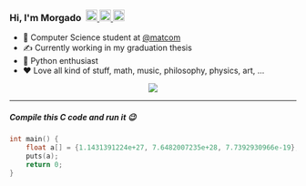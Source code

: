 <h3> Hi, I'm Morgado &#8203 &#8203
	<a href="https://t.me/morgado305">
		<img width="20px" src="https://simpleicons.now.sh/telegram/4c5861" />
	</a>
	<a href="https://twitter.com/morgado305">
		<img width="20px" src="https://simpleicons.now.sh/twitter/4c5861" />
	</a>
	<a href="https://stackoverflow.com/users/11915595/jorge-morgado">
		<img width="20px" src="https://simpleicons.now.sh/stackoverflow/4c5861" />
	</a>
</h3>

- 🏫 Computer Science student at [@matcom](https://github.com/matcom)
- ✍️  Currently working in my graduation thesis
- 🐍 Python enthusiast
- ❤️ Love all kind of stuff, math, music, philosophy, physics, art, ...

<p align="center">
    <a href="https://skillicons.dev">
        <img src="https://skillicons.dev/icons?i=git,python,linux,bash,neovim,flutter,dart,cs,unity" />
    </a>
</p>

---

##### Compile this C code and run it 😉
```c
int main() {
    float a[] = {1.1431391224e+27, 7.6482007235e+28, 7.7392930966e-19};
    puts(a);
    return 0;
}
```
